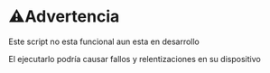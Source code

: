 # ⚠️Advertencia

Este script no esta funcional
aun esta en desarrollo

El ejecutarlo podría causar fallos y 
relentizaciones en su dispositivo
